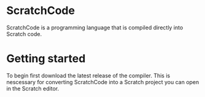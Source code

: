 # ScratchCode
ScratchCode is a programming language that is compiled directly into Scratch code.

# Getting started
To begin first download the latest release of the compiler. This is nescessary for converting ScratchCode into a Scratch project you can open in the Scratch editor.
